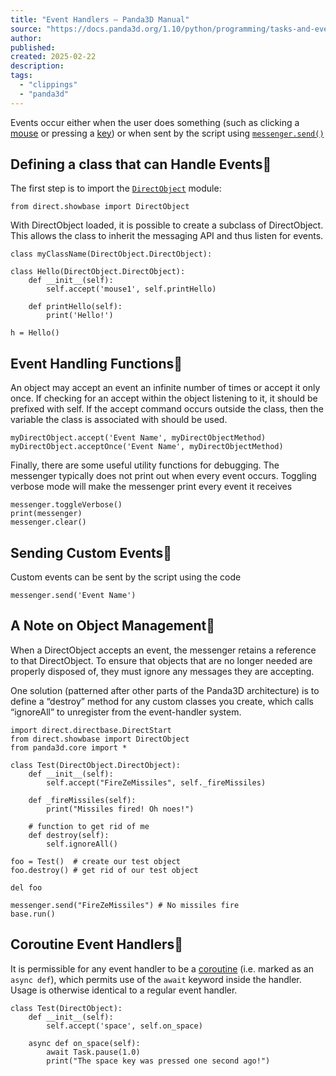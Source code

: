 ```yaml
---
title: "Event Handlers — Panda3D Manual"
source: "https://docs.panda3d.org/1.10/python/programming/tasks-and-events/event-handlers"
author:
published:
created: 2025-02-22
description:
tags:
  - "clippings"
  - "panda3d"
---
```

Events occur either when the user does something (such as clicking a [mouse](https://docs.panda3d.org/1.10/python/programming/hardware-support/mouse-support#mouse-support) or pressing a [key](https://docs.panda3d.org/1.10/python/programming/hardware-support/keyboard-support#keyboard-support)) or when sent by the script using [`messenger.send()`](https://docs.panda3d.org/1.10/python/reference/direct.showbase.Messenger#direct.showbase.Messenger.Messenger.send "direct.showbase.Messenger.Messenger.send")

## Defining a class that can Handle Events

The first step is to import the [`DirectObject`](https://docs.panda3d.org/1.10/python/reference/direct.showbase.DirectObject#module-direct.showbase.DirectObject "direct.showbase.DirectObject") module:

```
from direct.showbase import DirectObject
```

With DirectObject loaded, it is possible to create a subclass of DirectObject. This allows the class to inherit the messaging API and thus listen for events.

```
class myClassName(DirectObject.DirectObject):
```

```
class Hello(DirectObject.DirectObject):
    def __init__(self):
        self.accept('mouse1', self.printHello)

    def printHello(self):
        print('Hello!')

h = Hello()
```

## Event Handling Functions

An object may accept an event an infinite number of times or accept it only once. If checking for an accept within the object listening to it, it should be prefixed with self. If the accept command occurs outside the class, then the variable the class is associated with should be used.

```
myDirectObject.accept('Event Name', myDirectObjectMethod)
myDirectObject.acceptOnce('Event Name', myDirectObjectMethod)
```

Finally, there are some useful utility functions for debugging. The messenger typically does not print out when every event occurs. Toggling verbose mode will make the messenger print every event it receives

```
messenger.toggleVerbose()
print(messenger)
messenger.clear()
```

## Sending Custom Events

Custom events can be sent by the script using the code

```
messenger.send('Event Name')
```

## A Note on Object Management

When a DirectObject accepts an event, the messenger retains a reference to that DirectObject. To ensure that objects that are no longer needed are properly disposed of, they must ignore any messages they are accepting.

One solution (patterned after other parts of the Panda3D architecture) is to define a “destroy” method for any custom classes you create, which calls “ignoreAll” to unregister from the event-handler system.

```
import direct.directbase.DirectStart
from direct.showbase import DirectObject
from panda3d.core import *

class Test(DirectObject.DirectObject):
    def __init__(self):
        self.accept("FireZeMissiles", self._fireMissiles)

    def _fireMissiles(self):
        print("Missiles fired! Oh noes!")

    # function to get rid of me
    def destroy(self):
        self.ignoreAll()

foo = Test()  # create our test object
foo.destroy() # get rid of our test object

del foo

messenger.send("FireZeMissiles") # No missiles fire
base.run()
```

## Coroutine Event Handlers

It is permissible for any event handler to be a [coroutine](https://docs.panda3d.org/1.10/python/glossary#term-coroutine) (i.e. marked as an `async def`), which permits use of the `await` keyword inside the handler. Usage is otherwise identical to a regular event handler.

```
class Test(DirectObject):
    def __init__(self):
        self.accept('space', self.on_space)

    async def on_space(self):
        await Task.pause(1.0)
        print("The space key was pressed one second ago!")
```
